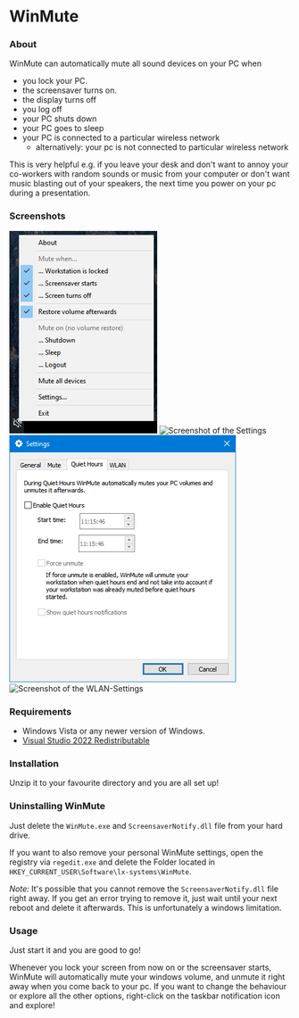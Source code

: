 # WinMute #

### About ###
WinMute can automatically mute all sound devices on your PC when

* you lock your PC.
* the screensaver turns on.
* the display turns off
* you log off
* your PC shuts down
* your PC goes to sleep
* your PC is connected to a particular wireless network
  * alternatively: your pc is not connected to particular wireless network

This is very helpful e.g. if you leave your desk and don't want to annoy your co-workers with random sounds or music from your computer or don't want music blasting out of your speakers, the next time you power on your pc during a presentation.

### Screenshots ###
![Screenshot of WinMute](https://raw.githubusercontent.com/lx-s/WinMute/master/Dist/screenshots/app.png? "Screenshot of WinMute")
![Screenshot of the Settings](https://raw.githubusercontent.com/lx-s/WinMute/master/Dist/screenshots/settings_general? "Screenshot of the Settings")
![Screenshot of the QuietHour-Settings](https://raw.githubusercontent.com/lx-s/WinMute/master/Dist/screenshots/settings_quiethours.png? "Screenshot of the QuietHour-Settings")
![Screenshot of the WLAN-Settings](https://raw.githubusercontent.com/lx-s/WinMute/master/Dist/screenshots/settings_wlan? "Screenshot of the WLAN-Settings")

### Requirements ###
* Windows Vista or any newer version of Windows.
* [Visual Studio 2022 Redistributable](https://support.microsoft.com/help/2977003/the-latest-supported-visual-c-downloads)

### Installation ###
Unzip it to your favourite directory and you are all set up!

### Uninstalling WinMute ###
Just delete the `WinMute.exe` and `ScreensaverNotify.dll` file from your hard drive.

If you want to also remove your personal WinMute settings, open the registry via `regedit.exe` and delete the Folder located in `HKEY_CURRENT_USER\Software\lx-systems\WinMute`.

*Note:* It's possible that you cannot remove the `ScreensaverNotify.dll` file right away. If you get an error trying to remove it, just wait until your next reboot and delete it afterwards. This is unfortunately a windows limitation.

### Usage ###
Just start it and you are good to go!

Whenever you lock your screen from now on or the screensaver starts, WinMute will automatically mute your windows volume, and unmute it right away when you come back to your pc.
If you want to change the behaviour or explore all the other options, right-click on the taskbar notification icon and explore!
